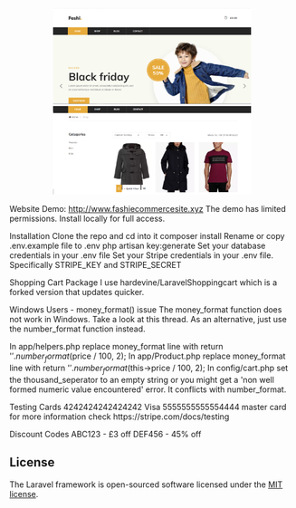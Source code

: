 <p align="center">
  <img src="https://github.com/asare847/fashi/blob/master/public/img/fashi-img.png" width="350" title="hover text">
  <img src="https://github.com/asare847/fashi/blob/master/public/img/fashi-img-2.png" width="350" alt="accessibility text">
</p>

Website Demo: http://www.fashiecommercesite.xyz
The demo has limited permissions. Install locally for full access.

Installation
Clone the repo and cd into it
composer install
Rename or copy .env.example file to .env
php artisan key:generate
Set your database credentials in your .env file
Set your Stripe credentials in your .env file.
Specifically STRIPE_KEY and STRIPE_SECRET



Shopping Cart Package
 I  use hardevine/LaravelShoppingcart which is a forked version that updates quicker.

Windows Users - money_format() issue
The money_format function does not work in Windows. Take a look at this thread. As an alternative, just use the number_format function instead.

In app/helpers.php replace money_format line with return '$'.number_format($price / 100, 2);
In app/Product.php replace money_format line with return '$'.number_format($this->price / 100, 2);
In config/cart.php set the thousand_seperator to an empty string or you might get a 'non well formed numeric value encountered' error. It conflicts with number_format.

<p>Testing Cards
4242424242424242 Visa
5555555555554444 master card
for more information  check https://stripe.com/docs/testing</p>

Discount Codes
ABC123 - £3 off
DEF456 - 45% off


## License

The Laravel framework is open-sourced software licensed under the [MIT license](https://opensource.org/licenses/MIT).
